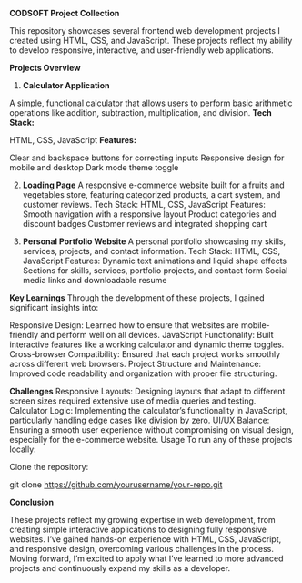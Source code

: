 **CODSOFT Project Collection**


This repository showcases several frontend web development projects I created using HTML, CSS, and JavaScript. These projects reflect my ability to develop responsive, interactive, and user-friendly web applications.

**Projects Overview**
1. **Calculator Application**
   
A simple, functional calculator that allows users to perform basic arithmetic operations like addition, subtraction, multiplication, and division.
**Tech Stack:**

HTML, CSS, JavaScript
**Features:**

Clear and backspace buttons for correcting inputs
Responsive design for mobile and desktop
Dark mode theme toggle

2. **Loading Page**
A responsive e-commerce website built for a fruits and vegetables store, featuring categorized products, a cart system, and customer reviews.
Tech Stack: HTML, CSS, JavaScript
Features:
Smooth navigation with a responsive layout
Product categories and discount badges
Customer reviews and integrated shopping cart

3. **Personal Portfolio Website**
A personal portfolio showcasing my skills, services, projects, and contact information.
Tech Stack: HTML, CSS, JavaScript
Features:
Dynamic text animations and liquid shape effects
Sections for skills, services, portfolio projects, and contact form
Social media links and downloadable resume

**Key Learnings**
Through the development of these projects, I gained significant insights into:

Responsive Design: Learned how to ensure that websites are mobile-friendly and perform well on all devices.
JavaScript Functionality: Built interactive features like a working calculator and dynamic theme toggles.
Cross-browser Compatibility: Ensured that each project works smoothly across different web browsers.
Project Structure and Maintenance: Improved code readability and organization with proper file structuring.

**Challenges**
Responsive Layouts: Designing layouts that adapt to different screen sizes required extensive use of media queries and testing.
Calculator Logic: Implementing the calculator’s functionality in JavaScript, particularly handling edge cases like division by zero.
UI/UX Balance: Ensuring a smooth user experience without compromising on visual design, especially for the e-commerce website.
Usage
To run any of these projects locally:

Clone the repository:

git clone https://github.com/yourusername/your-repo.git


**Conclusion**

These projects reflect my growing expertise in web development, from creating simple interactive applications to designing fully responsive websites. I’ve gained hands-on experience with HTML, CSS, JavaScript, and responsive design, overcoming various challenges in the process. Moving forward, I’m excited to apply what I’ve learned to more advanced projects and continuously expand my skills as a developer.

